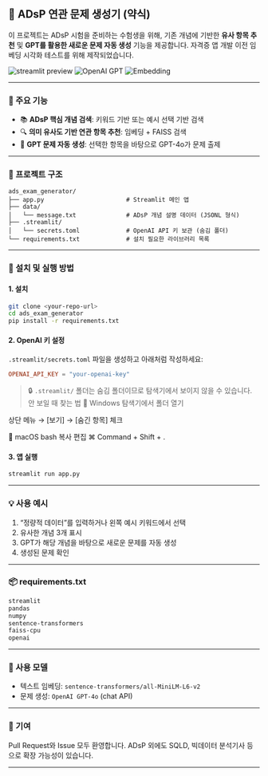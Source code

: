 
## 📘 ADsP 연관 문제 생성기 (약식)

이 프로젝트는 ADsP 시험을 준비하는 수험생을 위해, 기존 개념에 기반한 **유사 항목 추천** 및 **GPT를 활용한 새로운 문제 자동 생성** 기능을 제공합니다.
자격증 앱 개발 이전 임베딩 시각화 테스트를 위해 제작되었습니다.

![streamlit preview](https://img.shields.io/badge/Streamlit-Enabled-brightgreen)
![OpenAI GPT](https://img.shields.io/badge/OpenAI-GPT4o-blue)
![Embedding](https://img.shields.io/badge/SentenceTransformer-MiniLM--L6--v2-lightgrey)

---

### 🔧 주요 기능

* 📚 **ADsP 핵심 개념 검색**: 키워드 기반 또는 예시 선택 기반 검색
* 🔍 **의미 유사도 기반 연관 항목 추천**: 임베딩 + FAISS 검색
* 🧠 **GPT 문제 자동 생성**: 선택한 항목을 바탕으로 GPT-4o가 문제 출제

---

### 📁 프로젝트 구조

```
ads_exam_generator/
├── app.py                       # Streamlit 메인 앱
├── data/
│   └── message.txt              # ADsP 개념 설명 데이터 (JSONL 형식)
├── .streamlit/
│   └── secrets.toml             # OpenAI API 키 보관 (숨김 폴더)
└── requirements.txt             # 설치 필요한 라이브러리 목록
```

---

### 🚀 설치 및 실행 방법

#### 1. 설치

```bash
git clone <your-repo-url>
cd ads_exam_generator
pip install -r requirements.txt
```

#### 2. OpenAI 키 설정

`.streamlit/secrets.toml` 파일을 생성하고 아래처럼 작성하세요:

```toml
OPENAI_API_KEY = "your-openai-key"
```

> 🔒 `.streamlit/` 폴더는 숨김 폴더이므로 탐색기에서 보이지 않을 수 있습니다.
안 보일 때 찾는 법
📍 Windows
탐색기에서 폴더 열기

상단 메뉴 → [보기] → [숨긴 항목] 체크

📍 macOS
bash
복사
편집
⌘ Command + Shift + .

#### 3. 앱 실행

```bash
streamlit run app.py
```

---

### 💡 사용 예시

1. “정량적 데이터”를 입력하거나 왼쪽 예시 키워드에서 선택
2. 유사한 개념 3개 표시
3. GPT가 해당 개념을 바탕으로 새로운 문제를 자동 생성
4. 생성된 문제 확인

---

### 📦 requirements.txt

```txt
streamlit
pandas
numpy
sentence-transformers
faiss-cpu
openai
```

---

### 🧠 사용 모델

* 텍스트 임베딩: `sentence-transformers/all-MiniLM-L6-v2`
* 문제 생성: `OpenAI GPT-4o` (chat API)

---

### 📮 기여

Pull Request와 Issue 모두 환영합니다.
ADsP 외에도 SQLD, 빅데이터 분석기사 등으로 확장 가능성이 있습니다.

---


